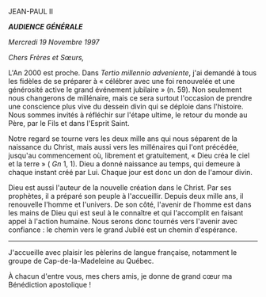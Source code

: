 JEAN-PAUL II

***AUDIENCE GÉNÉRALE***

*Mercredi 19 Novembre 1997*

*Chers Frères et Sœurs,*

L'An 2000 est proche. Dans *Tertio millennio adveniente*, j'ai demandé à tous les fidèles de se préparer à « célébrer avec une foi renouvelée et une générosité active le grand événement jubilaire » (n. 59). Non seulement nous changerons de millénaire, mais ce sera surtout l'occasion de prendre une conscience plus vive du dessein divin qui se déploie dans l'histoire. Nous sommes invités à réfléchir sur l'étape ultime, le retour du monde au Père, par le Fils et dans l'Esprit Saint.

Notre regard se tourne vers les deux mille ans qui nous séparent de la naissance du Christ, mais aussi vers les millénaires qui l'ont précédée, jusqu'au commencement où, librement et gratuitement, « Dieu créa le ciel et la terre » ( *Gn* 1, 1). Dieu a donné naissance au temps, qui demeure à chaque instant créé par Lui. Chaque jour est donc un don de l'amour divin.

Dieu est aussi l'auteur de la nouvelle création dans le Christ. Par ses prophètes, il a préparé son peuple à l'accueillir. Depuis deux mille ans, il renouvelle l'homme et l'univers. De son côté, l'avenir de l'homme est dans les mains de Dieu qui est seul à le connaître et qui l'accomplit en faisant appel à l'action humaine. Nous serons donc tournés vers l'avenir avec confiance : le chemin vers le grand Jubilé est un chemin d'espérance.

*****

J'accueille avec plaisir les pèlerins de langue française, notamment le groupe de Cap-de-la-Madeleine au Québec.

À chacun d'entre vous, mes chers amis, je donne de grand cœur ma Bénédiction apostolique !